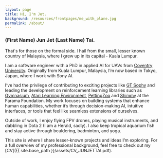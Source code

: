 ```yaml
---
layout: page
title: Hi, I'm Jet.
background: /resources/frontpages/me_with_plane.jpg
permalink: /about/
---
```


### (First Name) Jun Jet (Last Name) Tai.

That's for those on the formal side.
I hail from the small, lesser known country of Malaysia, where I grew up in its capital - Kuala Lumpur.

I am a software engineer with a PhD in applied AI for UAVs from [Coventry University](https://www.coventry.ac.uk/).
Originally from Kuala Lumpur, Malaysia, I’m now based in Tokyo, Japan, where I work with Sony AI.

I’ve had the privilege of contributing to exciting projects like [GT Sophy](https://www.gran-turismo.com/us/gran-turismo-sophy/)
and leading the development on reinforcement learning libraries such as
[Gymnasium](https://gymnasium.farama.org/), [Atari Learning Environment](https://ale.farama.org/), [PettingZoo](https://pettingzoo.farama.org/) and [Shimmy](https://shimmy.farama.org/) at the Farama Foundation.
My work focuses on building systems that enhance human capabilities, whether it’s through decision-making AI, intuitive interfaces, or tools that feel like seamless extensions of ourselves.

Outside of work, I enjoy flying FPV drones, playing musical instruments, and dabbling in Dota 2 (I am a Herald, sadly).
I also keep tropical aquarium fish and stay active through bouldering, badminton, and yoga.

This site is where I share lesser-known projects and ideas I’m exploring.
For a full overview of my professional background, feel free to check out my [CV]({{ site.base_path }}/assets/CV_JUNJETTAI.pdf).

